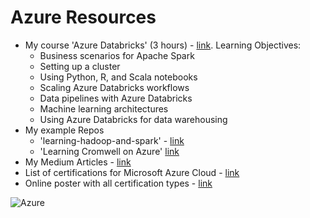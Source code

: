 # Azure Resources

- My course 'Azure Databricks' (3 hours) - [link](https://www.linkedin.com/learning/azure-spark-databricks-essential-training).  Learning Objectives:
    - Business scenarios for Apache Spark
    - Setting up a cluster
    - Using Python, R, and Scala notebooks
    - Scaling Azure Databricks workflows
    - Data pipelines with Azure Databricks
    - Machine learning architectures
    - Using Azure Databricks for data warehousing
- My example Repos  
     - 'learning-hadoop-and-spark' - [link](https://github.com/lynnlangit/learning-hadoop-and-spark)
     - 'Learning Cromwell on Azure' [link](https://github.com/lynnlangit/learning-cromwell-on-azure)
- My Medium Articles - [link](https://medium.com/search?q=azure%20langit)
- List of certifications for Microsoft Azure Cloud - [link](https://docs.microsoft.com/en-us/learn/certifications/)
- Online poster with all certification types - [link](https://query.prod.cms.rt.microsoft.com/cms/api/am/binary/RE2PjDI)

![Azure](https://github.com/lynnlangit/learning-cloud/blob/master/Azure/azure.png)
